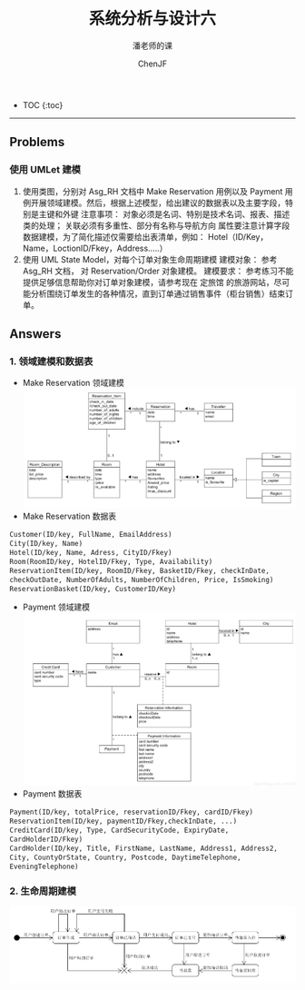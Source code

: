 ﻿---  
layout: post  
title: "系统分析与设计六"  
subtitle: "潘老师的课"  
author: "ChenJF"  
header-img: "img/post-bg-imgs/2-systems-analysis-design.jpg"  
header-mask: 0.4  
catalog: true
tags:  系统分析与设计
---

* TOC
{:toc}

---
## Problems
### 使用 UMLet 建模
1. 使用类图，分别对 Asg_RH 文档中 Make Reservation 用例以及 Payment 用例开展领域建模。然后，根据上述模型，给出建议的数据表以及主要字段，特别是主键和外键
注意事项：
对象必须是名词、特别是技术名词、报表、描述类的处理；
关联必须有多重性、部分有名称与导航方向
属性要注意计算字段
数据建模，为了简化描述仅需要给出表清单，例如：
Hotel（ID/Key，Name，LoctionID/Fkey，Address…..）                
2. 使用 UML State Model，对每个订单对象生命周期建模
建模对象： 参考 Asg_RH 文档， 对 Reservation/Order 对象建模。
建模要求： 参考练习不能提供足够信息帮助你对订单对象建模，请参考现在 定旅馆 的旅游网站，尽可能分析围绕订单发生的各种情况，直到订单通过销售事件（柜台销售）结束订单。

## Answers
### 1. 领域建模和数据表
* Make Reservation 领域建模
![Make Reservation领域建模](https://raw.githubusercontent.com/Chenjiff/Chenjiff.github.io/master/img/in-post/SWSAD-in/area_1.png)
* Make Reservation 数据表
```
Customer(ID/key, FullName, EmailAddress)
City(ID/key, Name)
Hotel(ID/key, Name, Adress, CityID/Fkey)
Room(RoomID/key, HotelID/Fkey, Type, Availability)
ReservationItem(ID/key, RoomID/Fkey, BasketID/Fkey, checkInDate, checkOutDate, NumberOfAdults, NumberOfChildren, Price, IsSmoking)
ReservationBasket(ID/key, CustomerID/Key)
```
* Payment 领域建模
![Payment领域建模](https://raw.githubusercontent.com/Chenjiff/Chenjiff.github.io/master/img/in-post/SWSAD-in/area_2.png)
* Payment 数据表
```
Payment(ID/key, totalPrice, reservationID/Fkey, cardID/Fkey)
ReservationItem(ID/key, paymentID/Fkey,checkInDate, ...)
CreditCard(ID/key, Type, CardSecurityCode, ExpiryDate, CardHolderID/Fkey)
CardHolder(ID/key, Title, FirstName, LastName, Address1, Address2, City, CountyOrState, Country, Postcode, DaytimeTelephone, EveningTelephone)
```
### 2. 生命周期建模
![生命周期建模](https://raw.githubusercontent.com/Chenjiff/Chenjiff.github.io/master/img/in-post/SWSAD-in/life_area.png)
